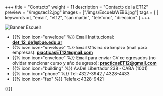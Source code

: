 +++
title = "Contacto"
weight = 11
description = "Contacto de la ET12"
preview = "/imgs/tec12.jpg"
images = ["/imgs/EscuelaWEB6.jpg"]
tags = [ ]
keywords = [ "email", "et12", "san martin", "telefono", "direccion" ]
+++

![Banner Escuela](/imgs/EscuelaWEB6.jpg)

- {{% icon icon="envelope" %}} Email Institucional: **det_12_de1@bue.edu.ar**
- {{% icon icon="envelope" %}} Email Oficina de Empleo (mail para empresas): **practicasET12@gmail.com**
- {{% icon icon="envelope" %}} Email para enviar CV de egresados (no olvidar mencionar curso y año de egreso): **practicasET12@gmail.com**
- {{% icon icon="building" %}} Av.Del Libertador 238 - CABA (1001)
- {{% icon icon="phone" %}} Tel: 4327-3942 / 4328-4433
- {{% icon icon="fax" %}} Telefax: 4328-9421

{{<mapita>}}